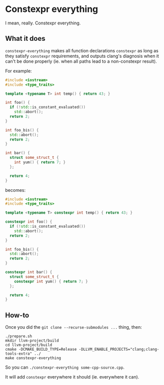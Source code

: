 # Constexpr everything

I mean, really. Constexpr everything.

## What it does

`constexpr-everything` makes all function declarations `constexpr` as long as
they satisfy `constexpr` requirements, and outputs clang's diagnosis when it
can't be done properly (ie. when all paths lead to a non-constexpr result).

For example:

```cpp
#include <iostream>
#include <type_traits>

template <typename T> int temp() { return 43; }

int foo() {
  if (!std::is_constant_evaluated())
    std::abort();
  return 2;
}

int foo_bis() {
  std::abort();
  return 2;
}

int bar() {
  struct some_struct_t {
    int yum() { return 7; }
  };

  return 4;
}
```

becomes:

```cpp
#include <iostream>
#include <type_traits>

template <typename T> constexpr int temp() { return 43; }

constexpr int foo() {
  if (!std::is_constant_evaluated())
    std::abort();
  return 2;
}

int foo_bis() {
  std::abort();
  return 2;
}

constexpr int bar() {
  struct some_struct_t {
    constexpr int yum() { return 7; }
  };

  return 4;
}
```

## How-to

Once you did the `git clone --recurse-submodules ...` thing, then:

```
./prepare.sh
mkdir llvm-project/build
cd llvm-project/build
cmake -DCMAKE_BUILD_TYPE=Release -DLLVM_ENABLE_PROJECTS="clang;clang-tools-extra" ../
make constexpr-everything
```

So you can `./constexpr-everything some-cpp-source.cpp`.

It will add `constexpr` everywhere it should (ie. everywhere it can).
